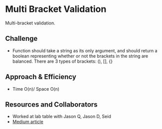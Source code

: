 # Multi Bracket Validation
<!-- Short summary or background information -->
Multi-bracket validation.

## Challenge
<!-- Description of the challenge -->
- Function should take a string as its only argument, and should return a boolean representing whether or not the brackets in the string are balanced. There are 3 types of brackets: (), [], {}

## Approach & Efficiency
<!-- What approach did you take? Why? What is the Big O space/time for this approach? -->
- Time O(n)/ Space O(n)

## Resources and Collaborators

- Worked at lab table with Jason Q, Jason D, Seid
- [Medium article](https://paulrohan.medium.com/parenthesis-matching-problem-in-javascript-the-hacking-school-hyd-7d7708278911)
